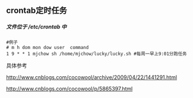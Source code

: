 

## crontab定时任务

##### 文件位于 /etc/crontab 中

```shell
#例子
# m h dom mon dow user  command
1 9 * * 1 mjchow sh /home/mjchow/lucky/lucky.sh #每周一早上9:01分跑任务
```

具体参考

http://www.cnblogs.com/cocowool/archive/2009/04/22/1441291.html

http://www.cnblogs.com/cocowool/p/5865397.html
